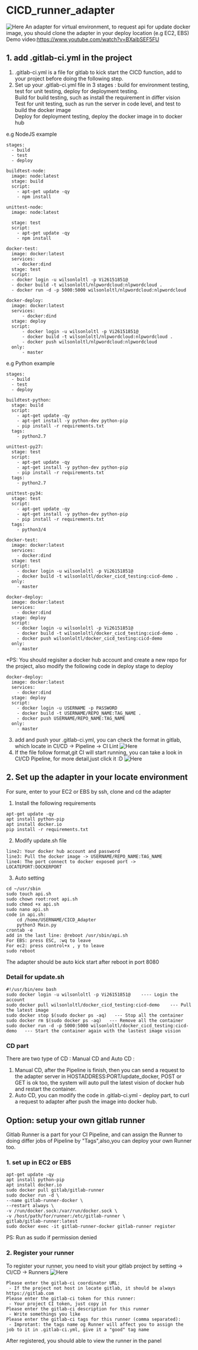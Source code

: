 # CICD_runner_adapter
![Here](./readme_image/work_flow.jpeg)
An adapter for virtual environment, to request api for update docker image, you should clone the adapter in your deploy location (e.g EC2, EBS) <br >
Demo video:https://www.youtube.com/watch?v=BXaibSEF5FU 

## 1. add .gitlab-ci.yml in the project
1. .gitlab-ci.yml is a file for gitlab to kick start the CICD function, add to your project before doing the following step. 
2. Set up your .gitlab-ci.yml file in 3 stages : build for environment testing, test for unit testing, deploy for deployment testing. <br >
Build for build testing, such as install the requirement in differ vision <br >
Test for unit testing, such as run the server in code level, and test to build the docker image <br >
Deploy for deployment testing, deploy the docker image in to docker hub <br >

e.g NodeJS example
```
stages:
  - build
  - test
  - deploy

buildtest-node:
  image: node:latest
  stage: build
  script:
    - apt-get update -qy
    - npm install

unittest-node:
  image: node:latest

  stage: test
  script:
    - apt-get update -qy
    - npm install

docker-test:
  image: docker:latest
  services:
    - docker:dind
  stage: test
  script:
  - docker login -u wilsonloltl -p Vi26151851@
  - docker build -t wilsonloltl/nlpwordcloud:nlpwordcloud .
  - docker run -d -p 5000:5000 wilsonloltl/nlpwordcloud:nlpwordcloud

docker-deploy:
  image: docker:latest
  services:
      - docker:dind
  stage: deploy
  script:
      - docker login -u wilsonloltl -p Vi26151851@
      - docker build -t wilsonloltl/nlpwordcloud:nlpwordcloud .
      - docker push wilsonloltl/nlpwordcloud:nlpwordcloud
  only:
      - master
```

e.g Python example
```
stages:
  - build
  - test
  - deploy

buildtest-python:
  stage: build
  script:
    - apt-get update -qy
    - apt-get install -y python-dev python-pip
    - pip install -r requirements.txt
  tags:
    - python2.7

unittest-py27:
  stage: test
  script:
    - apt-get update -qy
    - apt-get install -y python-dev python-pip
    - pip install -r requirements.txt
  tags:
    - python2.7

unittest-py34:
  stage: test
  script:
    - apt-get update -qy
    - apt-get install -y python-dev python-pip
    - pip install -r requirements.txt
  tags:
    - python3/4

docker-test:
  image: docker:latest
  services:
    - docker:dind
  stage: test
  script:
    - docker login -u wilsonloltl -p Vi26151851@
    - docker build -t wilsonloltl/docker_cicd_testing:cicd-demo .
  only:
    - master

docker-deploy:
  image: docker:latest
  services:
    - docker:dind
  stage: deploy
  script:
    - docker login -u wilsonloltl -p Vi26151851@
    - docker build -t wilsonloltl/docker_cicd_testing:cicd-demo .
    - docker push wilsonloltl/docker_cicd_testing:cicd-demo
  only:
    - master
```

*PS: You should regisiter a docker hub account and create a new repo for the project, also modify the following code in deploy stage to deploy
```
docker-deploy:
  image: docker:latest
  services:
    - docker:dind
  stage: deploy
  script:
    - docker login -u USERNAME -p PASSWORD
    - docker build -t USERNAME/REPO_NAME:TAG_NAME .
    - docker push USERNAME/REPO_NAME:TAG_NAME
  only:
    - master
```
3. add and push your .gitlab-ci.yml, you can check the format in gitlab, which locate in CI/CD -> Pipeline -> CI Lint
![Here](./readme_image/pic1.png)
4. If the file follow format,git CI will start running, you can take a look in CI/CD Pipeline, for more detail,just click it :D
![Here](./readme_image/pic2.png)

## 2. Set up the adapter in your locate environment
For sure, enter to your EC2 or EBS by ssh, clone and cd the adapter

1. Install the following requirements
```
apt-get update -qy
apt install python-pip
apt install docker.io
pip install -r requirements.txt
```
2. Modify update.sh file 
```
line2: Your docker hub account and password
line3: Pull the docker image -> USERNAME/REPO_NAME:TAG_NAME
line4: The port connect to docker exposed port -> LOCATEPORT:DOCKERPORT
```
3. Auto setting
```
cd ~/usr/sbin
sudo touch api.sh
sudo chown root:root api.sh
sudo chmod +x api.sh
sudo nano api.sh
code in api.sh:
    cd /home/USERNAME/CICD_Adapter
    python3 Main.py
crontab -e
add in the last line: @reboot /usr/sbin/api.sh
For EBS: press ESC, :wq to leave
For ec2: press control+x , y to leave
sudo reboot
```
The adapter should be auto kick start after reboot in port 8080

### Detail for update.sh
```
#!/usr/bin/env bash
sudo docker login -u wilsonloltl -p Vi26151851@    ---- Login the account
sudo docker pull wilsonloltl/docker_cicd_testing:cicd-demo    --- Pull the latest image
sudo docker stop $(sudo docker ps -aq)   --- Stop all the container 
sudo docker rm $(sudo docker ps -aq)   --- Remove all the container
sudo docker run -d -p 5000:5000 wilsonloltl/docker_cicd_testing:cicd-demo   --- Start the container again with the lastest image vision
```

### CD part
There are two type of CD : Manual CD and Auto CD :<br >
1. Manual CD, after the Pipeline is finish, then you can send a request to the adapter server in HOSTADDRESS:PORT/update_docker, POST or GET is ok too,
the system will auto pull the latest vision of docker hub and restart the container.
3. Auto CD, you can modify the code in .gitlab-ci.yml - deploy part, to curl a request to adapter after push the image into docker hub.


## Option: setup your own gitlab runner
Gitlab Runner is a part for your CI Pipeline, and can assign the Runner to doing differ jobs of Pipeline by "Tags",also,you can deploy your own Runner too.
### 1. set up in EC2 or EBS
```
apt-get update -qy
apt install python-pip
apt install docker.io
sudo docker pull gitlab/gitlab-runner
sudo docker run -d \
--name gitlab-runner-docker \
--restart always \
-v /run/docker.sock:/var/run/docker.sock \
-v /host/path/for/runner:/etc/gitlab-runner \
gitlab/gitlab-runner:latest
sudo docker exec -it gitlab-runner-docker gitlab-runner register
```
PS: Run as sudo if permission denied 
### 2. Register your runner
To register your runner, you need to visit your gitlab project by setting -> CI/CD -> Runners
![Here](./readme_image/pic3.png)
```
Please enter the gitlab-ci coordinator URL:
 - If the project not host in locate gitlab, it should be always https://gitlab.com
Please enter the gitlab-ci token for this runner:
 - Your project CI token, just copy it
Please enter the gitlab-ci description for this runner
 - Write somethings you like 
Please enter the gitlab-ci tags for this runner (comma separated):
 - Improtant: the tags name og Runner will affect you to assign the job to it in .gitlab-ci.yml, give it a "good" tag name
```
After registered, you should able to view the runner in the panel 